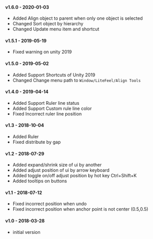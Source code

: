 #### v1.6.0 - 2020-01-03
- Added Align object to parent when only one object is selected
- Changed Sort object by hierarchy
- Changed Update menu item and shortcut

#### v1.5.1 - 2019-05-19
- Fixed warning on unity 2019

#### v1.5.0 - 2019-05-02
- Added Support Shortcuts of Unity 2019
- Changed Change menu path to `Window/LiteFeel/Align Tools`

#### v1.4.0 - 2019-04-14
- Added Support Ruler line status
- Added Support Custom rule line color
- Fixed Incorrect ruler line position

#### v1.3 - 2018-10-04
- Added Ruler
- Fixed distribute by gap 

#### v1.2 - 2018-07-29
- Added expand/shrink size of ui by another
- Added adjust position of ui by arrow keyboard
- Added toggle on/off adjust position by hot key Ctrl+Shift+K
- Added tooltips on buttons

#### v1.1 - 2018-07-12
- Fixed incorrect position when undo
- Fixed incorrect position when anchor point is not center (0.5,0.5)

#### v1.0 - 2018-03-28
- initial version